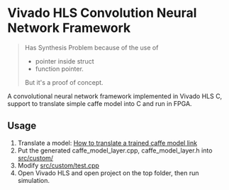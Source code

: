 # Vivado HLS Convolution Neural Network Framework #

> Has Synthesis Problem because of the use of
> - pointer inside struct
> - function pointer. 
>
> But it's a proof of concept. 


A convolutional neural network framework implemented in Vivado HLS C, support to translate simple caffe model into C and run in FPGA. 


## Usage

1. Translate a model: [How to translate a trained caffe model link](https://github.com/BenBBear/vcnn-caffe-convertor)
2. Put the generated caffe\_model\_layer.cpp, caffe\_model\_layer.h into [src/custom/](src/custom/)
3. Modify [src/custom/test.cpp](src/custom/test.cpp) 
4. Open Vivado HLS and open project on the top folder, then run simulation. 



